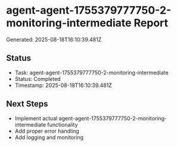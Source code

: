 # agent-agent-1755379777750-2-monitoring-intermediate Report

Generated: 2025-08-18T16:10:39.481Z

## Status
- Task: agent-agent-1755379777750-2-monitoring-intermediate
- Status: Completed
- Timestamp: 2025-08-18T16:10:39.481Z

## Next Steps
- Implement actual agent-agent-1755379777750-2-monitoring-intermediate functionality
- Add proper error handling
- Add logging and monitoring
